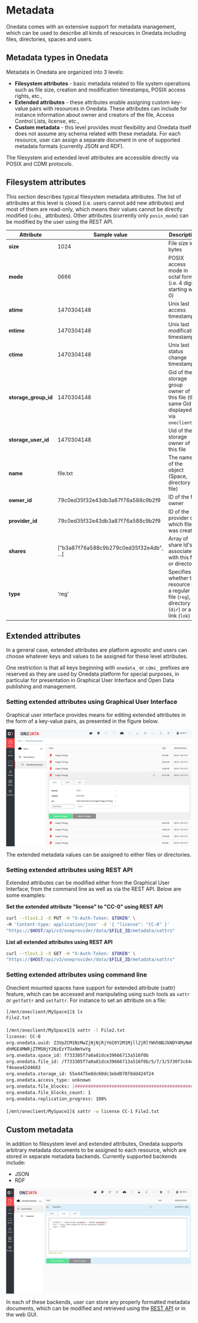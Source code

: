 # Metadata

<!-- toc -->

Onedata comes with an extensive support for metadata management, which can be used to describe all kinds of resources in Onedata including files, directories, spaces and users.

## Metadata types in Onedata
Metadata in Onedata are organized into 3 levels:

* **Filesystem attributes** - basic metadata related to file system operations such as file size, creation and modification timestamps, POSIX access rights, etc.,
* **Extended attributes** - these attributes enable assigning custom key-value pairs with resources in Onedata. These attributes can include for instance information about owner and creators of the file, Access Control Lists, license, etc.,
* **Custom metadata** - this level provides most flexibility and Onedata itself does not assume any schema related with these metadata. For each resource, user can assign a separate document in one of supported metadata formats (currently JSON and RDF).

The filesystem and extended level attributes are accessible directly via POSIX and CDMI protocols.

## Filesystem attributes

This section describes typical filesystem metadata attributes. The list of attributes at this level is closed (i.e. users cannot add new attributes) and most of them are read-only, which means their values cannot be directly modified (`cdmi_` attributes). Other attributes (currently only `posix_mode`) can be modified by the user using the REST API.

| Attribute            | Sample value                             | Description                              |
| -------------------- | ---------------------------------------- | ---------------------------------------- |
| **size**             | 1024                                     | File size in bytes                       |
| **mode**             | 0666                                     | POSIX access mode in octal form (i.e. 4 digits starting with 0) |
| **atime**            | 1470304148                               | Unix last access timestamp               |
| **mtime**            | 1470304148                               | Unix last modification timestamp         |
| **ctime**            | 1470304148                               | Unix last status change timestamp                  |
| **storage_group_id** | 1470304148                               | Gid of the storage group owner of this file (the same Gid is displayed via `oneclient`) |
| **storage_user_id**  | 1470304148                               | Uid of the storage owner of this file    |
| **name**             | file.txt                                 | The name of the object (Space, directory or file) |
| **owner_id**         | 79c0ed35f32e43db3a87f76a588c9b2f9        | ID of the file owner                     |
| **provider_id**      | 79c0ed35f32e43db3a87f76a588c9b2f9        | ID of the provider on which file was created      |
| **shares**           | ["b3a87f76a588c9b279c0ed35f32e4db", ...] | Array of share Id's associated with this file or directory |
| **type**             | 'reg'                                    | Specifies whether the resource is a regular file (`reg`), a directory (`dir`) or a link (`lnk`) |


## Extended attributes
<!-- This header is referenced at least one time as "#extended-attributes" -->

In a general case, extended attributes are platform agnostic and users can choose whatever keys and values to be assigned for these level attributes.


One restriction is that all keys beginning with `onedata_` or `cdmi_` prefixes are reserved as they are used by Onedata 
platform for special purposes, in particular for presentation in Graphical User Interface and Open Data publishing and management.

### Setting extended attributes using Graphical User Interface

Graphical user interface provides means for editing extended attributes in the form of a key-value pairs, as presented in the figure below.

<img  style="display:block;margin:0 auto;" src="../img/edit_metadata_extended.png">

The extended metadata values can be assigned to either files or directories.

### Setting extended attributes using REST API

Extended attributes can be modified either from the Graphical User Interface, from the command line as well as via the REST API. Below are some examples:

**Set the extended attribute "license" to "CC-0" using REST API**
```bash
curl --tlsv1.2 -X PUT -H "X-Auth-Token: $TOKEN" \
-H 'Content-type: application/json' -d '{ "license": "CC-0" }'
"https://$HOST/api/v3/oneprovider/data/$FILE_ID/metadata/xattrs"
```

**List all extended attributes using REST API**
```bash
curl --tlsv1.2 -X GET -H "X-Auth-Token: $TOKEN" \
"https://$HOST/api/v3/oneprovider/data/$FILE_ID/metadata/xattrs"
```

### Setting extended attributes using command line

Oneclient mounted spaces have support for extended attribute (xattr) feature, which can be accessed and manipulating using such tools as `xattr` or `getfattr` and `setfattr`. For instance to set an attribute on a file:

```sh
[/mnt/oneclient/MySpace1]$ ls
File2.txt

[/mnt/oneclient/MySpace1]$ xattr -l File2.txt
license: CC-0
org.onedata.uuid: Z3VpZCM1NzMwZjNjNjRjYmI0Y2M1MjllZjRlYWVhNDJkNDY4MyNmNzMzMzA1Zj
dhMGE4MWRjZTM5NjY2NzEzYTUxNmYwYg
org.onedata.space_id: f733305f7a0a81dce39666713a516f0b
org.onedata.file_id: /f733305f7a0a81dce39666713a516f0b/5/7/3/5730f3c64cbb4cc529e
f4eaea42d4683
org.onedata.storage_id: 55e4475e8dc60dc3ebd070f8dd424f24
org.onedata.access_type: unknown
org.onedata.file_blocks: [##################################################]
org.onedata.file_blocks_count: 1
org.onedata.replication_progress: 100%

[/mnt/oneclient/MySpace1]$ xattr -w license CC-1 File2.txt
```

## Custom metadata
<!-- This header is referenced at least one time as "#custom-metadata" -->

In addition to filesystem level and extended attributes, Onedata supports arbitrary metadata documents to be assigned to each resource, which are stored in separate metadata backends. Currently supported backends include:
* JSON
* RDF

<img  style="display:block;margin:0 auto;" src="../img/edit_metadata_json.png">

In each of these backends, user can store any properly formatted metadata
documents, which can be modified and retrieved using the
[REST API](https://onedata.org/#/home/api/latest/oneprovider?anchor=tag/Custom-File-Metadata)
or in the web GUI.